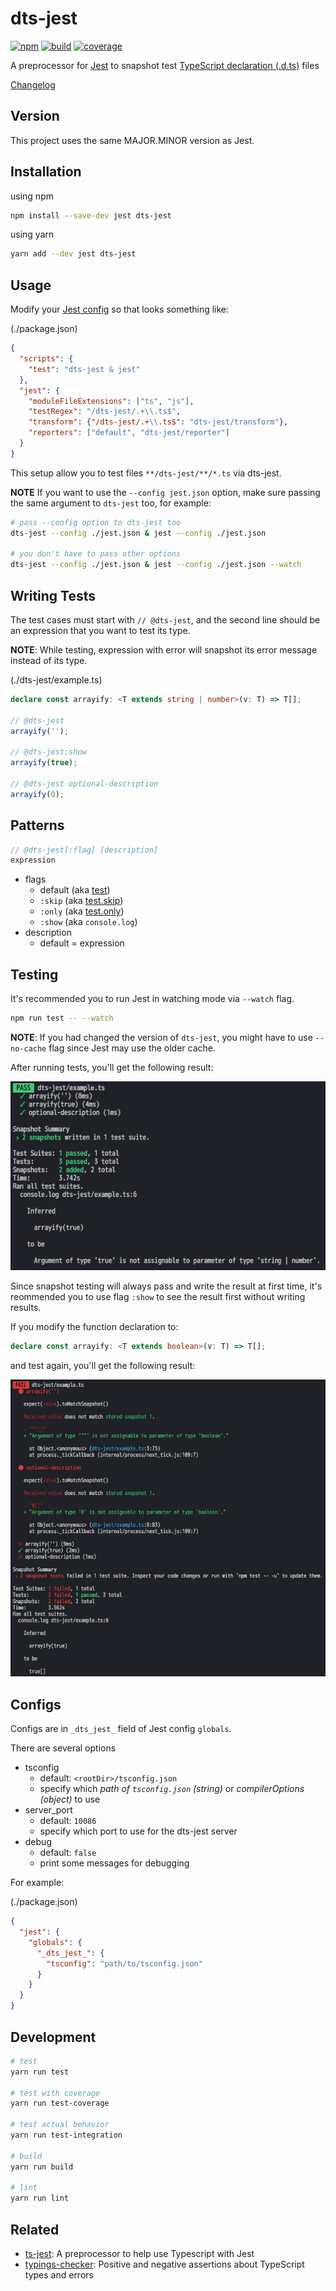 # dts-jest

[![npm](https://img.shields.io/npm/v/dts-jest.svg)](https://www.npmjs.com/package/dts-jest)
[![build](https://img.shields.io/travis/ikatyang/dts-jest/master.svg)](https://travis-ci.org/ikatyang/dts-jest/builds)
[![coverage](https://img.shields.io/codecov/c/github/ikatyang/dts-jest.svg)](https://codecov.io/gh/ikatyang/dts-jest)

A preprocessor for [Jest](https://facebook.github.io/jest/) to snapshot test [TypeScript declaration (.d.ts)](http://www.typescriptlang.org/docs/handbook/declaration-files/introduction.html) files

[Changelog](https://github.com/ikatyang/dts-jest/blob/master/CHANGELOG.md)

## Version

This project uses the same MAJOR.MINOR version as Jest.

## Installation

using npm

```sh
npm install --save-dev jest dts-jest
```

using yarn

```sh
yarn add --dev jest dts-jest
```

## Usage

Modify your [Jest config](https://facebook.github.io/jest/docs/en/configuration.html) so that looks something like:

(./package.json)

```json
{
  "scripts": {
    "test": "dts-jest & jest"
  },
  "jest": {
    "moduleFileExtensions": ["ts", "js"],
    "testRegex": "/dts-jest/.+\\.ts$",
    "transform": {"/dts-jest/.+\\.ts$": "dts-jest/transform"},
    "reporters": ["default", "dts-jest/reporter"]
  }
}
```

This setup allow you to test files `**/dts-jest/**/*.ts` via dts-jest.

**NOTE** If you want to use the `--config jest.json` option, make sure passing the same argument to `dts-jest` too, for example:

```sh
# pass --config option to dts-jest too
dts-jest --config ./jest.json & jest --config ./jest.json

# you don't have to pass other options
dts-jest --config ./jest.json & jest --config ./jest.json --watch
```

## Writing Tests

The test cases must start with `// @dts-jest`, and the second line should be an expression that you want to test its type.

**NOTE**: While testing, expression with error will snapshot its error message instead of its type.

(./dts-jest/example.ts)

```ts
declare const arrayify: <T extends string | number>(v: T) => T[];

// @dts-jest
arrayify('');

// @dts-jest:show
arrayify(true);

// @dts-jest optional-description
arrayify(0);
```

## Patterns

```ts
// @dts-jest[:flag] [description]
expression
```

- flags
  - default (aka [test](https://facebook.github.io/jest/docs/en/api.html#testname-fn))
  - `:skip` (aka [test.skip](https://facebook.github.io/jest/docs/en/api.html#testskipname-fn))
  - `:only` (aka [test.only](https://facebook.github.io/jest/docs/en/api.html#testonlyname-fn))
  - `:show` (aka `console.log`)
- description
  - default = expression

## Testing

It's recommended you to run Jest in watching mode via `--watch` flag.

```sh
npm run test -- --watch
```

**NOTE**: If you had changed the version of `dts-jest`, you might have to use `--no-cache` flag since Jest may use the older cache.

After running tests, you'll get the following result:

![pass](https://github.com/ikatyang/dts-jest/raw/master/images/pass.png)

Since snapshot testing will always pass and write the result at first time, it's reommended you to use flag `:show` to see the result first without writing results.

If you modify the function declaration to:

```ts
declare const arrayify: <T extends boolean>(v: T) => T[];
```

and test again, you'll get the following result:

![fail](https://github.com/ikatyang/dts-jest/raw/master/images/fail.png)

## Configs

Configs are in `_dts_jest_` field of Jest config `globals`.

There are several options

- tsconfig
  - default: `<rootDir>/tsconfig.json`
  - specify which *path of `tsconfig.json` (string)* or *compilerOptions (object)* to use
- server_port
  - default: `10086`
  - specify which port to use for the dts-jest server
- debug
  - default: `false`
  - print some messages for debugging

For example:

(./package.json)

```json
{
  "jest": {
    "globals": {
      "_dts_jest_": {
        "tsconfig": "path/to/tsconfig.json"
      }
    }
  }
}
```

## Development

```sh
# test
yarn run test

# test with coverage
yarn run test-coverage

# test actual behavior
yarn run test-integration

# build
yarn run build

# lint
yarn run lint
```

## Related

- [ts-jest](https://github.com/kulshekhar/ts-jest): A preprocessor to help use Typescript with Jest
- [typings-checker](https://github.com/danvk/typings-checker): Positive and negative assertions about TypeScript types and errors

